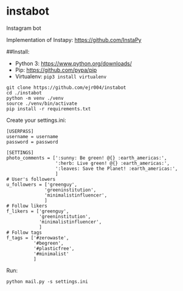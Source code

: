 # instabot
Instagram bot

Implementation of Instapy: https://github.com/InstaPy

##Install:
- Python 3: https://www.python.org/downloads/
- Pip: https://github.com/pypa/pip
- Virtualenv:  ```pip3 install virtualenv``` 

```
git clone https://github.com/ejr004/instabot
cd ./instabot
python -m venv ./venv
source ./venv/bin/activate
pip install -r requirements.txt
```

Create your settings.ini:

```
[USERPASS]
username = username
password = password

[SETTINGS]
photo_comments = [':sunny: Be green! @{} :earth_americas:',
                  ':herb: Live green! @{} :earth_americas:',
                  ':leaves: Save the Planet! :earth_americas:',
                  ]
# User's followers
u_followers = ['greenguy',
              'greeninstitution',
              'minimalistinfluencer',
              ]
# Follow likers
f_likers = ['greenguy',
            'greeninstitution',
            'minimalistinfluencer',
            ]
# Follow tags
f_tags = ['#zerowaste',
          '#begreen',
          '#plasticfree',
          '#minimalist'
          ]
```

Run:
```
python mail.py -s settings.ini
```